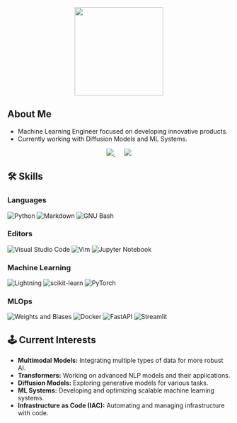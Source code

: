 <div align="center">
  <img width="200px" src="https://komarev.com/ghpvc/?username=vikramxD&&style=for-the-badge" align="center" />
</div>

## About Me
- Machine Learning Engineer focused on developing innovative products.
- Currently working with Diffusion Models and ML Systems.

<div align="center">
  <a href="https://git.io/streak-stats">
    <img src="https://streak-stats.demolab.com/?user=VikramxD&theme=midnight-purple" />
  </a>
  &nbsp;&nbsp;&nbsp;&nbsp;
  <img src="https://github-readme-stats.vercel.app/api?username=VikramxD&show_icons=true&theme=midnight-purple" />
</div>

## 🛠️ Skills

### Languages
![Python](https://img.shields.io/badge/Python-3776AB?style=for-the-badge&logo=python&logoColor=white)
![Markdown](https://img.shields.io/badge/Markdown-000000?style=for-the-badge&logo=markdown&logoColor=white)
![GNU Bash](https://img.shields.io/static/v1?style=for-the-badge&message=GNU+Bash&color=4EAA25&logo=GNU+Bash&logoColor=FFFFFF&label=)
  
### Editors
![Visual Studio Code](https://img.shields.io/badge/Visual%20Studio%20Code-0078d7.svg?style=for-the-badge&logo=visual-studio-code&logoColor=white)
![Vim](https://img.shields.io/badge/VIM-%2311AB00.svg?style=for-the-badge&logo=vim&logoColor=white)
![Jupyter Notebook](https://img.shields.io/badge/jupyter-%23FA0F00.svg?style=for-the-badge&logo=jupyter&logoColor=white)

### Machine Learning
![Lightning](https://img.shields.io/badge/Lightning-792EE5.svg?style=for-the-badge&logo=Lightning&logoColor=white)
![scikit-learn](https://img.shields.io/badge/scikit--learn-%23F7931E.svg?style=for-the-badge&logo=scikit-learn&logoColor=white)
![PyTorch](https://img.shields.io/badge/PyTorch-EE4C2C.svg?style=for-the-badge&logo=PyTorch&logoColor=white)

### MLOps 
![Weights and Biases](https://img.shields.io/badge/Weights%20&%20Biases-FFBE00.svg?style=for-the-badge&logo=weightsandbiases&logoColor=black)
![Docker](https://img.shields.io/badge/Docker-2496ED.svg?style=for-the-badge&logo=Docker&logoColor=white)
![FastAPI](https://img.shields.io/badge/FastAPI-009688.svg?style=for-the-badge&logo=FastAPI&logoColor=white)
![Streamlit](https://img.shields.io/badge/Streamlit-FF4B4B.svg?style=for-the-badge&logo=Streamlit&logoColor=white)

## 🕹️ Current Interests

- **Multimodal Models:** Integrating multiple types of data for more robust AI.
- **Transformers:** Working on advanced NLP models and their applications.
- **Diffusion Models:** Exploring generative models for various tasks.
- **ML Systems:** Developing and optimizing scalable machine learning systems.
- **Infrastructure as Code (IAC):** Automating and managing infrastructure with code.
